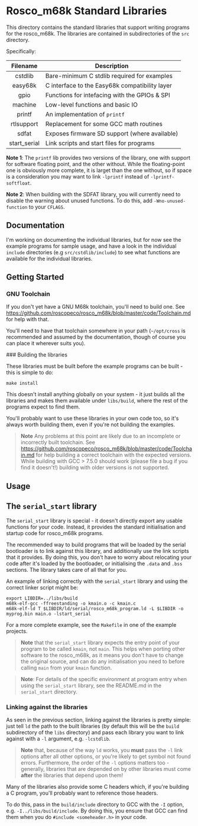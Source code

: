 # Rosco_m68k Standard Libraries

This directory contains the standard libraries that support writing
programs for the rosco_m68k. The libraries are contained in 
subdirectories of the `src` directory.

Specifically:

| Filename            | Description                                    |
|:-------------------:|------------------------------------------------|
| cstdlib             | Bare-minimum C stdlib required for examples    |
| easy68k             | C interface to the Easy68k compatibility layer |
| gpio                | Functions for intefacing with the GPIOs & SPI  |
| machine             | Low-level functions and basic IO               |
| printf              | An implementation of `printf`                  |
| rtlsupport          | Replacement for some GCC math routines         |
| sdfat               | Exposes firmware SD support (where available)  |
| start_serial        | Link scripts and start files for programs      |

**Note 1**: The `printf` lib provides two versions of the library, 
one with support for software floating point, and the other without.
While the floating-point one is obviously more complete, it is larget
than the one without, so if space is a consideration you may want to 
link `-lprintf` instead of `-lprintf-softfloat`.

**Note 2**: When building with the SDFAT library, you will currently 
need to disable the warning about unused functions. To do this, add
`-Wno-unused-function` to your `CFLAGS`.
 
## Documentation

I'm working on documenting the individual libraries, but for now see
the example programs for sample usage, and have a look in the individual
`include` directories (e.g `src/cstdlib/include`) to see what functions
are available for the individual libraries.

## Getting Started

### GNU Toolchain

If you don't yet have a GNU M68k toolchain, you'll need to build one.
See https://github.com/roscopeco/rosco_m68k/blob/master/code/Toolchain.md 
for help with that. 

You'll need to have that toolchain somewhere in your path (`~/opt/cross`
is recommended and assumed by the documentation, though of course you
can place it wherever suits you).

### Building the libraries

These libraries must be built before the example programs can be 
built - this is simple to do:

```
make install
```

This doesn't install anything globally on your system - it just builds
all the libraries and makes them available under `libs/build`, where the
rest of the programs expect to find them.

You'll probably want to use these libraries in your own code too, so it's
always worth building them, even if you're not building the examples.

> **Note** Any problems at this point are likely due to an incomplete or
  incorrectly built toolchain. See 
  https://github.com/roscopeco/rosco_m68k/blob/master/code/Toolchain.md
  for help building a correct toolchain with the expected versions.
  While building with GCC > 7.5.0 should work (please file a bug if you
  find it doesn't!) building with older versions is not supported.

## Usage

## The `serial_start` library

The `serial_start` library is special - it doesn't directly export any 
usable functions for your code. Instead, it provides the standard 
initialisation and startup code for rosco_m68k programs. 

The recommended way to build programs that will be loaded by the
serial bootloader is to link against this library, and additionally
use the link scripts that it provides. By doing this, you don't have
to worry about relocating your code after it's loaded by the bootloader,
or initialising the `.data` and `.bss` sections. The library takes care
of all that for you.

An example of linking correctly with the `serial_start` library and using
the correct linker script might be:

```
export LIBDIR=../libs/build
m68k-elf-gcc -ffreestanding -o kmain.o -c kmain.c
m68k-elf-ld T $LIBDIR/ld/serial/rosco_m68k_program.ld -L $LIBDIR -o myprog.bin main.o -lstart_serial
```

For a more complete example, see the `Makefile` in one of the example
projects.

> **Note** that the `serial_start` library expects the entry point of your
  program to be called `kmain`, not `main`. This helps when porting other
  software to the rosco_m68k, as it means you don't have to change the
  original source, and can do any initialisation you need to before
  calling `main` from your `kmain` function.

> **Note**: For details of the specific environment at program entry when
  using the `serial_start` library, see the README.md in the `serial_start`
  directory.

### Linking against the libraries

As seen in the previous section, linking against the libraries is pretty
simple: just tell `ld` the path to the built libraries (by default this
will be the `build` subdirectory of the `libs` directory) and pass
each library you want to link against with a `-l` argument, e.g. `-lcstdlib`.

> **Note** that, because of the way `ld` works, you **must** pass the `-l`
  link options after all other options, or you're likely to get symbol not
  found errors. Furthermore, the order of the `-l` options matters too - 
  generally, libraries that are depended on by other libraries must come
  **after** the libraries that depend upon them!

Many of the libraries also provide some C headers which, if you're building
a C program, you'll probably want to reference those headers. 

To do this, pass in the `build/include` directory to GCC with the `-I` option,
e.g. `-I../libs/build/include`. By doing this, you ensure that GCC can find
them when you do `#include <someheader.h>` in your code. 


